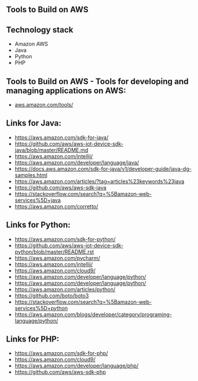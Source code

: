 ## Tools to Build on AWS

## Technology stack
* Amazon AWS
* Java
* Python
* PHP

## Tools to Build on AWS - Tools for developing and managing applications on AWS:
- [aws.amazon.com/tools/](https://aws.amazon.com/tools/)

## Links for Java:
- https://aws.amazon.com/sdk-for-java/
- https://github.com/aws/aws-iot-device-sdk-java/blob/master/README.md
- https://aws.amazon.com/intellij/
- https://aws.amazon.com/developer/language/java/
- https://docs.aws.amazon.com/sdk-for-java/v1/developer-guide/java-dg-samples.html
- https://aws.amazon.com/articles/?tag=articles%23keywords%23java
- https://github.com/aws/aws-sdk-java
- https://stackoverflow.com/search?q=%5Bamazon-web-services%5D+java
- https://aws.amazon.com/corretto/

## Links for Python:
- https://aws.amazon.com/sdk-for-python/
- https://github.com/aws/aws-iot-device-sdk-python/blob/master/README.rst
- https://aws.amazon.com/pycharm/
- https://aws.amazon.com/intellij/
- https://aws.amazon.com/cloud9/
- https://aws.amazon.com/developer/language/python/
- https://aws.amazon.com/developer/language/python/
- https://aws.amazon.com/articles/python/
- https://github.com/boto/boto3
- https://stackoverflow.com/search?q=%5Bamazon-web-services%5D+python
- https://aws.amazon.com/blogs/developer/category/programing-language/python/

## Links for PHP:
- https://aws.amazon.com/sdk-for-php/
- https://aws.amazon.com/cloud9/
- https://aws.amazon.com/developer/language/php/
- https://github.com/aws/aws-sdk-php